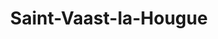 ---
title: Saint-Vaast-la-Hougue
url: /saint-vaast-la-hougue/
latitude: 49.587
longitude: -1.266
---